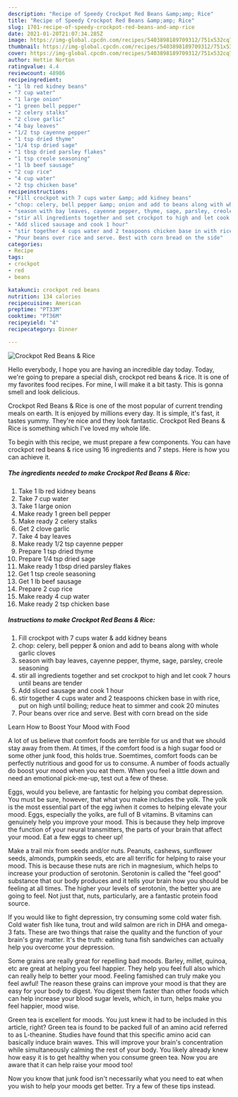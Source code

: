 ```yaml
---
description: "Recipe of Speedy Crockpot Red Beans &amp;amp; Rice"
title: "Recipe of Speedy Crockpot Red Beans &amp;amp; Rice"
slug: 1701-recipe-of-speedy-crockpot-red-beans-and-amp-rice
date: 2021-01-20T21:07:34.285Z
image: https://img-global.cpcdn.com/recipes/5403898189709312/751x532cq70/crockpot-red-beans-rice-recipe-main-photo.jpg
thumbnail: https://img-global.cpcdn.com/recipes/5403898189709312/751x532cq70/crockpot-red-beans-rice-recipe-main-photo.jpg
cover: https://img-global.cpcdn.com/recipes/5403898189709312/751x532cq70/crockpot-red-beans-rice-recipe-main-photo.jpg
author: Hettie Norton
ratingvalue: 4.4
reviewcount: 48986
recipeingredient:
- "1 lb red kidney beans"
- "7 cup water"
- "1 large onion"
- "1 green bell pepper"
- "2 celery stalks"
- "2 clove garlic"
- "4 bay leaves"
- "1/2 tsp cayenne pepper"
- "1 tsp dried thyme"
- "1/4 tsp dried sage"
- "1 tbsp dried parsley flakes"
- "1 tsp creole seasoning"
- "1 lb beef sausage"
- "2 cup rice"
- "4 cup water"
- "2 tsp chicken base"
recipeinstructions:
- "Fill crockpot with 7 cups water &amp; add kidney beans"
- "chop: celery, bell pepper &amp; onion and add to beans along with whole garlic cloves"
- "season with bay leaves, cayenne pepper, thyme, sage, parsley, creole seasoning"
- "stir all ingredients together and set crockpot to high and let cook 7 hours until beans are tender"
- "Add sliced sausage and cook 1 hour"
- "stir together 4 cups water and 2 teaspoons chicken base in with rice, put on high until boiling; reduce heat to simmer and cook 20 minutes"
- "Pour beans over rice and serve. Best with corn bread on the side"
categories:
- Recipe
tags:
- crockpot
- red
- beans

katakunci: crockpot red beans 
nutrition: 134 calories
recipecuisine: American
preptime: "PT33M"
cooktime: "PT36M"
recipeyield: "4"
recipecategory: Dinner

---
```



![Crockpot Red Beans &amp; Rice](https://img-global.cpcdn.com/recipes/5403898189709312/751x532cq70/crockpot-red-beans-rice-recipe-main-photo.jpg)

Hello everybody, I hope you are having an incredible day today. Today, we're going to prepare a special dish, crockpot red beans &amp; rice. It is one of my favorites food recipes. For mine, I will make it a bit tasty. This is gonna smell and look delicious.



Crockpot Red Beans &amp; Rice is one of the most popular of current trending meals on earth. It is enjoyed by millions every day. It is simple, it's fast, it tastes yummy. They're nice and they look fantastic. Crockpot Red Beans &amp; Rice is something which I've loved my whole life.


To begin with this recipe, we must prepare a few components. You can have crockpot red beans &amp; rice using 16 ingredients and 7 steps. Here is how you can achieve it.

<!--inarticleads1-->

##### The ingredients needed to make Crockpot Red Beans &amp; Rice:

1. Take 1 lb red kidney beans
1. Take 7 cup water
1. Take 1 large onion
1. Make ready 1 green bell pepper
1. Make ready 2 celery stalks
1. Get 2 clove garlic
1. Take 4 bay leaves
1. Make ready 1/2 tsp cayenne pepper
1. Prepare 1 tsp dried thyme
1. Prepare 1/4 tsp dried sage
1. Make ready 1 tbsp dried parsley flakes
1. Get 1 tsp creole seasoning
1. Get 1 lb beef sausage
1. Prepare 2 cup rice
1. Make ready 4 cup water
1. Make ready 2 tsp chicken base




<!--inarticleads2-->

##### Instructions to make Crockpot Red Beans &amp; Rice:

1. Fill crockpot with 7 cups water &amp; add kidney beans
1. chop: celery, bell pepper &amp; onion and add to beans along with whole garlic cloves
1. season with bay leaves, cayenne pepper, thyme, sage, parsley, creole seasoning
1. stir all ingredients together and set crockpot to high and let cook 7 hours until beans are tender
1. Add sliced sausage and cook 1 hour
1. stir together 4 cups water and 2 teaspoons chicken base in with rice, put on high until boiling; reduce heat to simmer and cook 20 minutes
1. Pour beans over rice and serve. Best with corn bread on the side




Learn How to Boost Your Mood with Food


A lot of us believe that comfort foods are terrible for us and that we should stay away from them. At times, if the comfort food is a high sugar food or some other junk food, this holds true. Soemtimes, comfort foods can be perfectly nutritious and good for us to consume. A number of foods actually do boost your mood when you eat them. When you feel a little down and need an emotional pick-me-up, test out a few of these.

Eggs, would you believe, are fantastic for helping you combat depression. You must be sure, however, that what you make includes the yolk. The yolk is the most essential part of the egg iwhen it comes to helping elevate your mood. Eggs, especially the yolks, are full of B vitamins. B vitamins can genuinely help you improve your mood. This is because they help improve the function of your neural transmitters, the parts of your brain that affect your mood. Eat a few eggs to cheer up!

Make a trail mix from seeds and/or nuts. Peanuts, cashews, sunflower seeds, almonds, pumpkin seeds, etc are all terrific for helping to raise your mood. This is because these nuts are rich in magnesium, which helps to increase your production of serotonin. Serotonin is called the "feel good" substance that our body produces and it tells your brain how you should be feeling at all times. The higher your levels of serotonin, the better you are going to feel. Not just that, nuts, particularly, are a fantastic protein food source.

If you would like to fight depression, try consuming some cold water fish. Cold water fish like tuna, trout and wild salmon are rich in DHA and omega-3 fats. These are two things that raise the quality and the function of your brain's gray matter. It's the truth: eating tuna fish sandwiches can actually help you overcome your depression. 

Some grains are really great for repelling bad moods. Barley, millet, quinoa, etc are great at helping you feel happier. They help you feel full also which can really help to better your mood. Feeling famished can truly make you feel awful! The reason these grains can improve your mood is that they are easy for your body to digest. You digest them faster than other foods which can help increase your blood sugar levels, which, in turn, helps make you feel happier, mood wise.

Green tea is excellent for moods. You just knew it had to be included in this article, right? Green tea is found to be packed full of an amino acid referred to as L-theanine. Studies have found that this specific amino acid can basically induce brain waves. This will improve your brain's concentration while simultaneously calming the rest of your body. You likely already knew how easy it is to get healthy when you consume green tea. Now you are aware that it can help raise your mood too!

Now you know that junk food isn't necessarily what you need to eat when you wish to help your moods get better. Try  a few  of  these  tips  instead.

